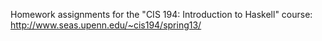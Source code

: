 Homework assignments for the "CIS 194: Introduction to Haskell" course:
http://www.seas.upenn.edu/~cis194/spring13/
